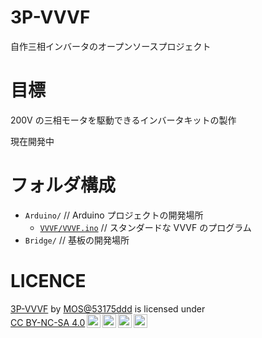 # 3P-VVVF

自作三相インバータのオープンソースプロジェクト

# 目標

200V の三相モータを駆動できるインバータキットの製作

現在開発中

# フォルダ構成

- `Arduino/` // Arduino プロジェクトの開発場所
  - [`VVVF/VVVF.ino`](./Arduino/VVVF/VVVF.ino) // スタンダードな VVVF のプログラム
- `Bridge/` // 基板の開発場所

# LICENCE

<p xmlns:cc="http://creativecommons.org/ns#" xmlns:dct="http://purl.org/dc/terms/"><a property="dct:title" rel="cc:attributionURL" href="https://github.com/53175ddd/3P-VVVF">3P-VVVF</a> by <a rel="cc:attributionURL dct:creator" property="cc:attributionName" href="https://twitter.com/53175ddd">MOS@53175ddd</a> is licensed under <a href="https://creativecommons.org/licenses/by-nc-sa/4.0/deed.ja" target="_blank" rel="license noopener noreferrer" style="display:inline-block;">CC BY-NC-SA 4.0<img style="height:22px!important;margin-left:3px;vertical-align:text-bottom;" src="https://mirrors.creativecommons.org/presskit/icons/cc.svg?ref=chooser-v1"><img style="height:22px!important;margin-left:3px;vertical-align:text-bottom;" src="https://mirrors.creativecommons.org/presskit/icons/by.svg?ref=chooser-v1"><img style="height:22px!important;margin-left:3px;vertical-align:text-bottom;" src="https://mirrors.creativecommons.org/presskit/icons/nc.svg?ref=chooser-v1"><img style="height:22px!important;margin-left:3px;vertical-align:text-bottom;" src="https://mirrors.creativecommons.org/presskit/icons/sa.svg?ref=chooser-v1"></a></p>
